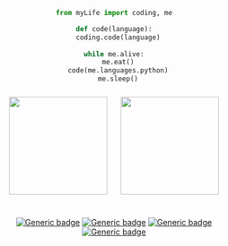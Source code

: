 <div align="center">

```python
from myLife import coding, me

def code(language):
  coding.code(language)
  
while me.alive:
  me.eat()
  code(me.languages.python)
  me.sleep()
```
</div>
<div align="center">
<img src="https://cdn0.iconfinder.com/data/icons/flat-round-system/512/archlinux-512.png" height="175" width="175" style="margin: 10px">
<img src="http://2.bp.blogspot.com/-A5NSDMQ5bwo/Vi2VNq6kgTI/AAAAAAAAABg/X93YbJLOuR0/s1600/old_logo.png" height="175" width="175" style="margin: 10px">
<br>
<br>
  

[![Generic badge](https://img.shields.io/badge/distribution-arch-cyan.svg)](https://archlinux.org/)
[![Generic badge](https://img.shields.io/badge/desktop-gnome-darkblue.svg)](https://www.gnome.org/)
[![Generic badge](https://img.shields.io/badge/language-python-yellow.svg)](https://shields.io/)
<br>
[![Generic badge](https://img.shields.io/badge/Made_With-Love.svg)](https://www.python.org/)
</div>
